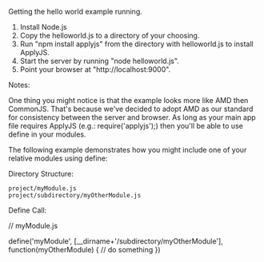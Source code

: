 Getting the hello world example running.

1. Install Node.js
2. Copy the helloworld.js to a directory of your choosing.
2. Run "npm install applyjs" from the directory with helloworld.js to install ApplyJS.
3. Start the server by running "node helloworld.js".
4. Point your browser at "http://localhost:9000".

Notes:

One thing you might notice is that the example looks more like AMD then CommonJS.
That's because we've decided to adopt AMD as our standard for consistency between the server and browser.
As long as your main app file requires ApplyJS (e.g.: require('applyjs');) then you'll be able to use define in your modules.

The following example demonstrates how you might include one of your relative modules using define:

Directory Structure:

    project/myModule.js
    project/subdirectory/myOtherModule.js

Define Call:

// myModule.js

define('myModule', [__dirname+'/subdirectory/myOtherModule'], function(myOtherModule) {
    // do something
})
